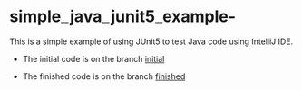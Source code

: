# simple_java_junit5_example-
This is a simple example of using JUnit5 to test Java code using IntelliJ IDE.

+ The initial code is on the branch [initial](https://github.com/stealthness/java-simple-junit5-example/tree/initial)

+ The finished code is on the branch [finished](https://github.com/stealthness/java-simple-junit5-example/tree/finished)
